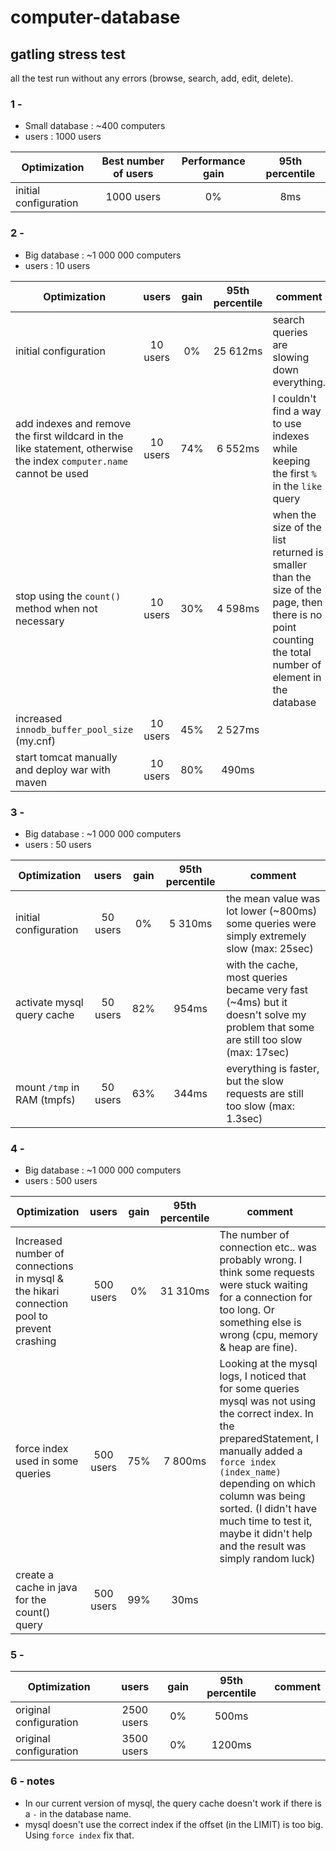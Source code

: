# computer-database

## gatling stress test

all the test run without any errors (browse, search, add, edit, delete).

### 1 -

 - Small database : ~400 computers
 - users : 1000 users

| Optimization | Best number of users | Performance gain | 95th percentile |
| --- | :---:  | :---:  | :---: |
| initial configuration | 1000 users | 0% | 8ms |

### 2 -

 - Big database : ~1 000 000 computers
 - users	     : 10 users

| Optimization | users | gain | 95th percentile | comment |
| --- | :---:  | :---:  | :---: | --- |
| initial configuration | 10 users | 0% | 25 612ms | search queries are slowing down everything. |
| add indexes and remove the first wildcard in the like statement, otherwise the index `computer.name` cannot be used | 10 users | 74% | 6 552ms | I couldn't find a way to use indexes while keeping the first `%` in the `like` query |
| stop using the `count()` method when not necessary | 10 users | 30% | 4 598ms | when the size of the list returned is smaller than the size of the page, then there is no point counting the total number of element in the database |
| increased `innodb_buffer_pool_size` (my.cnf) | 10 users | 45% |  2 527ms |
| start tomcat manually and deploy war with maven | 10 users | 80% | 490ms |

### 3 - 

 - Big database : ~1 000 000 computers
 - users	     : 50 users

| Optimization | users | gain | 95th percentile | comment |
| --- | :---:  | :---:  | :---: | --- |
| initial configuration | 50 users | 0% | 5 310ms | the mean value was lot lower (~800ms) some queries were simply extremely slow (max: 25sec) |
| activate mysql query cache | 50 users | 82% | 954ms | with the cache, most queries became very fast (~4ms) but it doesn't solve my problem that some are still too slow (max: 17sec) |
| mount `/tmp` in RAM (tmpfs) | 50 users | 63% | 344ms | everything is faster, but the slow requests are still too slow (max: 1.3sec) |

### 4 -

- Big database : ~1 000 000 computers
- users	     : 500 users

| Optimization | users | gain | 95th percentile | comment |
| --- | :---:  | :---:  | :---: | --- |
| Increased number of connections in mysql & the hikari connection pool to prevent crashing | 500 users | 0% | 31 310ms | The number of connection etc.. was probably wrong. I think some requests were stuck waiting for a connection for too long. Or something else is wrong (cpu, memory & heap are fine).|
| force index used in some queries | 500 users | 75% | 7 800ms | Looking at the mysql logs, I noticed that for some queries mysql was not using the correct index. In the preparedStatement, I manually added a `force index (index_name)` depending on which column was being sorted. (I didn't have much time to test it, maybe it didn't help and the result was simply random luck) |
| create a cache in java for the count() query | 500 users | 99% | 30ms ||

### 5 - 

| Optimization | users | gain | 95th percentile | comment |
| --- | :---:  | :---:  | :---: | --- |
| original configuration | 2500 users | 0% | 500ms | |
| original configuration | 3500 users | 0% | 1200ms | |

### 6 - notes
 - In our current version of mysql, the query cache doesn't work if there is a `-` in the database name.
 - mysql doesn't use the correct index if the offset (in the LIMIT) is too big. Using `force index` fix that. 